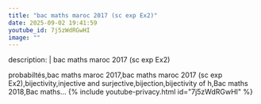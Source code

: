 ```yaml
---
title: "bac maths maroc 2017 (sc exp Ex2)"
date: 2025-09-02 19:41:59 
youtube_id: 7j5zWdRGwHI
image: ""
---
```

description: |
  bac maths maroc 2017 (sc exp Ex2)
  
  probabiltés,bac maths maroc 2017,bac maths maroc 2017 (sc exp Ex2),bijectivity,injective and surjective,bijection,bijectivity of h,Bac maths 2018,Bac maths...
{% include youtube-privacy.html id="7j5zWdRGwHI" %}
